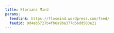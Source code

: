 ```yaml
---
title: Florians Mind
params:
  feedlink: https://flosmind.wordpress.com/feed/
  feedid: 9d4ab5727b4fb6a9ba377d66dd500e21
---
```

